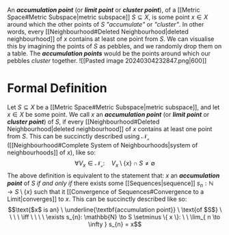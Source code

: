 An ***accumulation point*** (or ***limit point*** or ***cluster point***), of a [[Metric Space#Metric Subspace|metric subspace]] $S \subseteq X$, is some point $x \in X$ around which the other points of $S$ *"accumulate"* or *"cluster"*. In other words, every [[Neighbourhood#Deleted Neighbourhood|deleted neighbourhood]] of $x$ contains at least one point from $S$. We can visualise this by imagining the points of $S$ as pebbles, and we randomly drop them on a table. The ***accumulation points*** would be the points around which our pebbles *cluster* together.
![[Pasted image 20240304232847.png|600]]

# Formal Definition
Let $S \subseteq X$ be a [[Metric Space#Metric Subspace|metric subspace]], and let $x \in X$ be some point. We call $x$ an ***accumulation point*** (or ***limit point*** or ***cluster point***) of $S$, if every [[Neighbourhood#Deleted Neighbourhood|deleted neighbourhood]] of $x$ contains at least one point from $S$. This can be succinctly described using $\mathcal{N_{x}}$ ([[Neighbourhood#Complete System of Neighbourhoods|system of neighbourhoods]] of $x$), like so: $$\forall V_{x} \in \mathcal{N_{x}}: \ \ \ \ V_{x} \setminus \{ x \} \cap S \ne \emptyset$$
The above definition is equivalent to the statement that: $x$ an ***accumulation point*** of $S$ *if and only if* there exists some [[Sequences|sequence]] $s_{n}: \mathbb{N} \to S \setminus \{ x \}$ such that it [[Convergence of Sequences#Convergence to a Limit|converges]] to $x$. This can be succinctly described like so: $$\text{$x$ is an} \ \underline{\textbf{accumulation point}} \ \text{of $S$} \ \ \ \ \iff \ \ \ \ \exists s_{n}: \mathbb{N} \to S \setminus \{ x \}: \ \ \lim_{ n \to \infty } s_{n} = x$$

